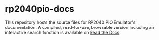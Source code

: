 # rp2040pio-docs

This repository hosts the source files for RP2040 PIO Emulator's
documentation.  A compiled, read-for-use, browsable version including
an interactive search function is available on [Read the
Docs](https://rp2040pio-docs.readthedocs.io/).
